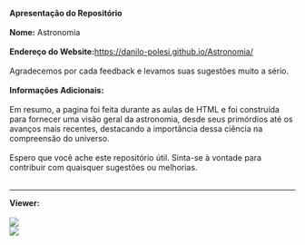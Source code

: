 <b>Apresentação do Repositório<br><br>
Nome:</b> Astronomia<br><br>
<b>Endereço do Website:</b><a href="https://danilo-polesi.github.io/Astronomia/" target="_blanck">https://danilo-polesi.github.io/Astronomia/</a><br><br>
Agradecemos por cada feedback e levamos suas sugestões muito a sério.<br><br>
<b>Informações Adicionais:</b><br><br>
Em resumo, a pagina foi feita durante as aulas de HTML e foi construída para fornecer uma visão geral da astronomia, desde seus primórdios até os avanços mais recentes, destacando a importância dessa ciência na compreensão do universo.<br><br>
Espero que você ache este repositório útil. Sinta-se à vontade para contribuir com quaisquer sugestões ou melhorias.<br><br><hr>
<b>Viewer:</b><br><br>
<img src="https://lh3.googleusercontent.com/pw/AP1GczNzZ8UUuRU4HQCuFzmokXCgnF4oBTks5GwirFDdEysALodJQnd3ht3i1cMQ9JrB5BmF4LYnCLxt1UhidFczlane06j24yJspvKJ4KYSw9uufudhjanIiAbd3lM9Oge1zpSraHCalOzAXbKnLuRZOSxu_xH0ThKHKV_wR_dAkiKR2IylOCNwsjFH-Ynh4lrnOu_SA7hqCSPGUDAUgmmrbl9aOaeCqCq4CWheOoTEHRzptXSDGtp1hrHIv99g7iRwsyd5ddJ3jnYjeJfYjM4T_nE_UJe6917mFKmv8K2vlKdpoL4PG0O_9RUKYvzOZP46n3yMGwPgcXC0FIaDPxR7Nv1-9tV9GyN7mjpGSUogqHRh3MAzX4zHRUv049WF32cOVs3nXyi3ii40FJ5GoALEAgkuDjO5e8ww4U21Fdd3popw7rDq87biMjAZpLqBF_oaOaG3TXbC0Sic_McpFnHRZAOb5b1nSs9cVd70T50IYq0H9tf-qfTYOIo1eRvVMX9DCKuuk8oCq87w5Ag17YqZVhWjMArFg-N_wZBlcNnKdQADUYm23zOsdVtsR6VqiWwgbd9aZ0KwzsJM1T8hicjHKb-PyKUiW3O8vgm43LB1xvR-Y5I2OYzbMQqA_W8bmF6g9ceZrtPjwCHNfXmzYvBwulZCr5x84_JQpijMlQRZjUcIlKNWgzNYipZgf_kQfahQYQ2lmDi3WwmmJI6hRQja_1Re9t4E6PH2KrOLGEdwIpOoUGS-HXICDGGZyt761eJ5qHJZusub4AP8iFZG-tBhUR3YqrzihOzwoo8-ODPdG-EvIo89Z-m3nBmBkftyJYreFvunQ32zGBfITRyjUZgz2TTfaStWjUJA4lpt65sacOO6EStyEm5qjzbsAGp0BG7UZkkPnhROOtfqppyfWTKo3SjxrPCVB-u9Qd6hkWCkiKBrMvAVX27vcZ3CUgga=w1619-h919-s-no-gm?authuser=1"><br>
<img src="https://lh3.googleusercontent.com/pw/AP1GczMlP5AVelGB_i2XJRLo895A-Njz0tqfXeTBn_gbjd_37VFE5x9XN8QlREONf5WwEDd0TtrKErPzflfsd5PvNn8k6hUMYg4tubK4GzaiNQHLKbOAp1d7Vcr6l8KRV5GUvWhB2UTFpzmK-LxEO_8gpXFlmuYqYEopKf9A1TDAGNBTmZzTm-JlfMwLE7N4zXLpk0fxT_nZsHsLXp4w36xI6YPQdAQsKO_N4CGEDMa-ZeegFYAGDWrsexUUgdypOnwZWfszU6zXm7P8NivThL-BClkdF7A2k7mOwQJddlTHLXWfMpZV-ZUuZCOXwwlEggugm_izkLovYQe9ukPPFIO6xRaxQPi2uo1jnx5UTpzPfgmbS3I7v7GR6_D4ZsJ33YzIgtFa2QbqdE-ft17oPT-tSFhpIbaohLU3hUtclAGx7MW_lmyFf-0fmXik3uqCmWwpIcGop-eeiKPdFcs43ERCs1lwDFOo0GENxg34AcT1eZwqQ4rr8AV7iDUVAhC4rt4-jf1VJW1kFgxz2BqVMoeRtLdFIWqZVxFV4uNy1rQrs6J8m0AHTOkD_SvByhvztGvSkfQQwIVCr2bpsHyFXc_9p8GTng6zQAfeBNUydPYmkbjiJbHphjk-BipSQDTaOush4D22MjheneQKnWX_BwmEtSDS2vadSci0hGhASDIjQUe82f8PZdO1BCNbwyI6iElq9oFVEwCWqUNrsTDTcWsAoQGNphpv8PsDVkLGQyKpgw7NDWmjGxEtU5m1XDFS8XAlFV7IGf5o4MTuqiikPHLWAf4DFinxF1Umx3Tul5cJX1o4Q1QBrieUDurYY_bSxZs7Y7FJ-K4bggk1EM65frWFirs8kPj8XbZlGe_HtBamDl-GMx6wq5OQBerg254GPmTQMjGMLrJnNtoHnAY3LbZCDIxxLA5OgCrEHGCofphgAR1Tq-hd1rysDgpGHTNJ=w1619-h919-s-no-gm?authuser=1"><br>


